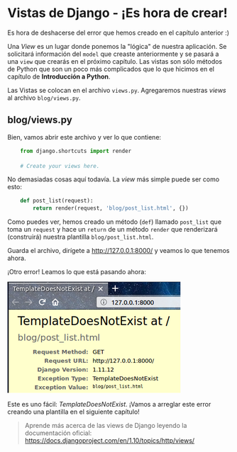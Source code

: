 # Vistas de Django - ¡Es hora de crear!

Es hora de deshacerse del error que hemos creado en el capítulo anterior :)

Una *View* es un lugar donde ponemos la "lógica" de nuestra aplicación. Se solicitará información del `model` que creaste anteriormente y se pasará a una `view` que crearás en el próximo capítulo. Las vistas son sólo métodos de Python que son un poco más complicados que lo que hicimos en el capítulo de **Introducción a Python**.

Las Vistas se colocan en el archivo `views.py`. Agregaremos nuestras *views* al archivo `blog/views.py`.

## blog/views.py

Bien, vamos abrir este archivo y ver lo que contiene:

``` python
    from django.shortcuts import render

    # Create your views here.
```

No demasiadas cosas aquí todavía. La *view* más simple puede ser como esto:

``` python
    def post_list(request):
        return render(request, 'blog/post_list.html', {})
```    

Como puedes ver, hemos creado un método (`def`) llamado `post_list` que toma un `request` y hace un `return` de un método `render` que renderizará (construirá) nuestra plantilla `blog/post_list.html`.

Guarda el archivo, dirígete a http://127.0.0.1:8000/ y veamos lo que tenemos ahora.

¡Otro error! Leamos lo que está pasando ahora:

![Error][1]

 [1]: images/error.png

Este es uno fácil: *TemplateDoesNotExist*. ¡Vamos a arreglar este error creando una plantilla en el siguiente capítulo!

> Aprende más acerca de las views de Django leyendo la documentación oficial: https://docs.djangoproject.com/en/1.10/topics/http/views/
